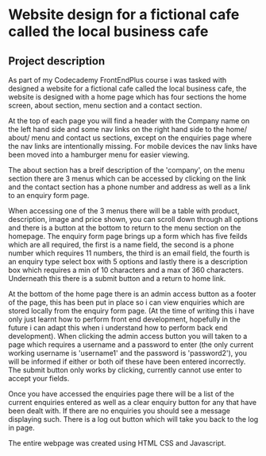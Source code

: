 Website design for a fictional cafe called the local business cafe
=================================================================
Project description
-------------------
As part of my Codecademy FrontEndPlus course i was tasked with designed a website for a fictional cafe called the local business cafe, the website is designed with a home page which has four sections the home screen, about section, menu section and a contact section.

At the top of each page you will find a header with the Company name on the left hand side and some nav links on the right hand side to the home/ about/ menu and contact us sections, except on the enquiries page where the nav links are intentionally missing. For mobile devices the nav links have been moved into a hamburger menu for easier viewing.

The about section has a breif description of the 'company', on the menu section there are 3 menus which can be accessed by clicking on the link and the contact section has a phone number and address as well as a link to an enquiry form page.

When accessing one of the 3 menus there will be a table with product, description, image and price shown, you can scroll down through all options and there is a button at the bottom to return to the menu section on the homepage.
The enquiry form page brings up a form which has five feilds which are all required, the first is a name field, the second is a phone number which requires 11 numbers, the third is an email field, the fourth is an enquiry type select box with 5 options and lastly there is a description box which requires a min of 10 characters and a max of 360 characters. Underneath this there is a submit button and a return to home link.

At the bottom of the home page there is an admin access button as a footer of the page, this has been put in place so i can view enquiries which are stored locally from the enquiry form page. (At the time of writing this i have only just learnt how to perform front end development, hopefully in the future i can adapt this when i understand how to perform back end development). When clicking the admin access button you will taken to a page which requires a username and a password to enter (the only current working username is 'username1' and the password is 'password2'), you will be informed if either or both oif these have been entered incorrectly. The submit button only works by clicking, currently cannot use enter to accept your fields.

Once you have accessed the enquiries page there will be a list of the current enquiries entered as well as a clear enquiry button for any that have been dealt with. If there are no enquiries you should see a message displaying such. There is a log out button which will take you back to the log in page.

The entire webpage was created using HTML CSS and Javascript.



